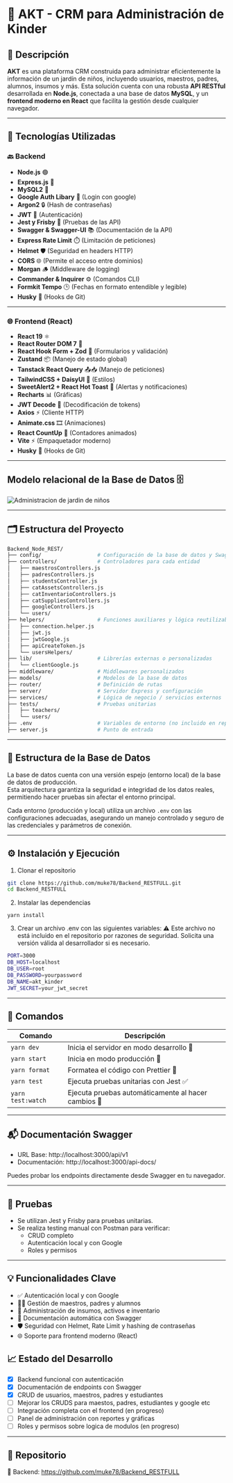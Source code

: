 # 🏫 AKT - CRM para Administración de Kinder

## 📘 Descripción

**AKT** es una plataforma CRM construida para administrar eficientemente la información de un jardín de niños, incluyendo usuarios, maestros, padres, alumnos, insumos y más. Esta solución cuenta con una robusta **API RESTful** desarrollada en **Node.js**, conectada a una base de datos **MySQL**, y un **frontend moderno en React** que facilita la gestión desde cualquier navegador.

---

## 🔧 Tecnologías Utilizadas

### 🔙 Backend

- **Node.js** 🟢
- **Express.js** 🔵
- **MySQL2** 🐬
- **Google Auth Libary** 🔡 (Login con google)
- **Argon2** 🔒 (Hash de contraseñas)
- **JWT** 🔑 (Autenticación)
- **Jest y Frisby** 🧪 (Pruebas de las API)
- **Swagger & Swagger-UI** 📚 (Documentación de la API)
- **Express Rate Limit** ⏱️ (Limitación de peticiones)
- **Helmet** 🛡️ (Seguridad en headers HTTP)
- **CORS** 🌐 (Permite el acceso entre dominios)
- **Morgan** 🪵 (Middleware de logging)
- **Commander & Inquirer** ⚙️ (Comandos CLI)
- **Formkit Tempo** 🕒 (Fechas en formato entendible y legible)
- **Husky** 🐶 (Hooks de Git)

---

### 🌐 Frontend (React)

- **React 19** ⚛️
- **React Router DOM 7** 🧭
- **React Hook Form + Zod** 🧾 (Formularios y validación)
- **Zustand** 📦 (Manejo de estado global)
- **Tanstack React Query** 📤📥 (Manejo de peticiones)
- **TailwindCSS + DaisyUI** 🎨 (Estilos)
- **SweetAlert2 + React Hot Toast** 🔔 (Alertas y notificaciones)
- **Recharts** 📊 (Gráficas)
- **JWT Decode** 🪪 (Decodificación de tokens)
- **Axios** ⚡ (Cliente HTTP)
- **Animate.css** 🎞️ (Animaciones)
- **React CountUp** 🔢 (Contadores animados)
- **Vite** ⚡ (Empaquetador moderno)
- **Husky** 🐶 (Hooks de Git)

---

## Modelo relacional de la Base de Datos 🗄️

![Administracion de jardin de niños](/assets/Administracion%20de%20jardin%20de%20niños.png)

---

## 🗂️ Estructura del Proyecto

```bash
Backend_Node_REST/
├── config/                  # Configuración de la base de datos y Swagger
├── controllers/             # Controladores para cada entidad
│   ├── maestrosControllers.js
│   ├── padresControllers.js
│   ├── studentsController.js
│   ├── catAssetsControllers.js
│   ├── catInventarioControllers.js
│   ├── catSuppliesControllers.js
│   ├── googleControllers.js
│   └── users/
├── helpers/                 # Funciones auxiliares y lógica reutilizable
│   ├── connection.helper.js
│   ├── jwt.js
│   ├── jwtGoogle.js
│   ├── apiCreateToken.js
│   └── usersHelpers/
├── lib/                     # Librerías externas o personalizadas
│   └── clientGoogle.js
├── middleware/              # Middlewares personalizados
├── models/                  # Modelos de la base de datos
├── router/                  # Definición de rutas
├── server/                  # Servidor Express y configuración
├── services/                # Lógica de negocio / servicios externos
├── tests/                   # Pruebas unitarias
│   ├── teachers/
│   └── users/
├── .env                     # Variables de entorno (no incluido en repo)
├── server.js                # Punto de entrada
```

---

## 🧱 Estructura de la Base de Datos

La base de datos cuenta con una versión espejo (entorno local) de la base de datos de producción.  
Esta arquitectura garantiza la seguridad e integridad de los datos reales, permitiendo hacer pruebas sin afectar el entorno principal.

Cada entorno (producción y local) utiliza un archivo `.env` con las configuraciones adecuadas, asegurando un manejo controlado y seguro de las credenciales y parámetros de conexión.

---

## ⚙️ Instalación y Ejecución

1. Clonar el repositorio

```bash
git clone https://github.com/muke78/Backend_RESTFULL.git
cd Backend_RESTFULL
```

2. Instalar las dependencias

```
yarn install
```

3. Crear un archivo .env con las siguientes variables:
   ⚠️ Este archivo no está incluido en el repositorio por razones de seguridad.
   Solicita una versión válida al desarrollador si es necesario.

```bash
PORT=3000
DB_HOST=localhost
DB_USER=root
DB_PASSWORD=yourpassword
DB_NAME=akt_kinder
JWT_SECRET=your_jwt_secret
```

---

## 🚀 Comandos

| Comando           | Descripción                                         |
| ----------------- | --------------------------------------------------- |
| `yarn dev`        | Inicia el servidor en modo desarrollo 🔄            |
| `yarn start`      | Inicia en modo producción 🚀                        |
| `yarn format`     | Formatea el código con Prettier 💅                  |
| `yarn test`       | Ejecuta pruebas unitarias con Jest ✅               |
| `yarn test:watch` | Ejecuta pruebas automáticamente al hacer cambios 👀 |

---

## 📬 Documentación Swagger

- URL Base: http://localhost:3000/api/v1
- Documentación: http://localhost:3000/api-docs/

Puedes probar los endpoints directamente desde Swagger en tu navegador.

---

## 🧪 Pruebas

- Se utilizan Jest y Frisby para pruebas unitarias.
- Se realiza testing manual con Postman para verificar:
  - CRUD completo
  - Autenticación local y con Google
  - Roles y permisos

---

## 💡 Funcionalidades Clave

- ✅ Autenticación local y con Google
- 👨‍🏫 Gestión de maestros, padres y alumnos
- 🏫 Administración de insumos, activos e inventario
- 🧠 Documentación automática con Swagger
- 🛡️ Seguridad con Helmet, Rate Limit y hashing de contraseñas
- 🌐 Soporte para frontend moderno (React)

## 📈 Estado del Desarrollo

- [x] Backend funcional con autenticación
- [x] Documentación de endpoints con Swagger
- [x] CRUD de usuarios, maestros, padres y estudiantes
- [ ] Mejorar los CRUDS para maestos, padres, estudiantes y google etc
- [ ] Integración completa con el frontend (en progreso)
- [ ] Panel de administración con reportes y gráficas
- [ ] Roles y permisos sobre logica de modulos (en progreso)

---

## 📁 Repositorio

🔗 Backend: https://github.com/muke78/Backend_RESTFULL
